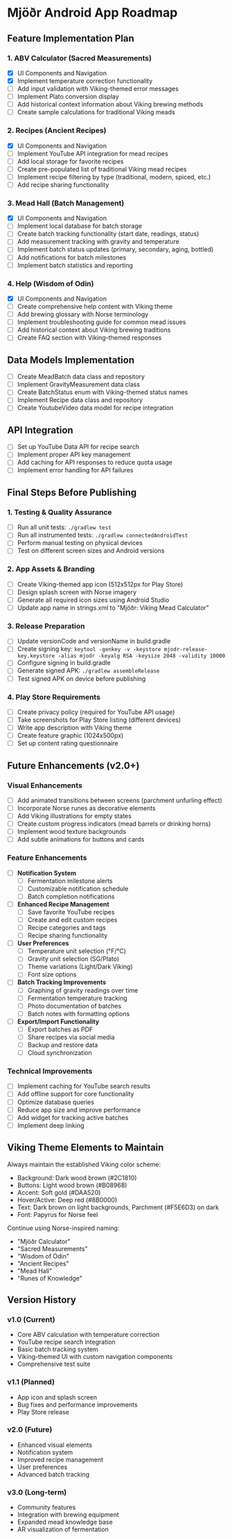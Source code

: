 # Mjöðr Android App Roadmap

## Feature Implementation Plan

### 1. ABV Calculator (Sacred Measurements)
- [x] UI Components and Navigation
- [x] Implement temperature correction functionality
- [ ] Add input validation with Viking-themed error messages
- [ ] Implement Plato conversion display
- [ ] Add historical context information about Viking brewing methods
- [ ] Create sample calculations for traditional Viking meads

### 2. Recipes (Ancient Recipes)
- [x] UI Components and Navigation
- [ ] Implement YouTube API integration for mead recipes
- [ ] Add local storage for favorite recipes
- [ ] Create pre-populated list of traditional Viking mead recipes
- [ ] Implement recipe filtering by type (traditional, modern, spiced, etc.)
- [ ] Add recipe sharing functionality

### 3. Mead Hall (Batch Management)
- [x] UI Components and Navigation
- [ ] Implement local database for batch storage
- [ ] Create batch tracking functionality (start date, readings, status)
- [ ] Add measurement tracking with gravity and temperature
- [ ] Implement batch status updates (primary, secondary, aging, bottled)
- [ ] Add notifications for batch milestones
- [ ] Implement batch statistics and reporting

### 4. Help (Wisdom of Odin)
- [x] UI Components and Navigation
- [ ] Create comprehensive help content with Viking theme
- [ ] Add brewing glossary with Norse terminology
- [ ] Implement troubleshooting guide for common mead issues
- [ ] Add historical context about Viking brewing traditions
- [ ] Create FAQ section with Viking-themed responses

## Data Models Implementation
- [ ] Create MeadBatch data class and repository
- [ ] Implement GravityMeasurement data class
- [ ] Create BatchStatus enum with Viking-themed status names
- [ ] Implement Recipe data class and repository
- [ ] Create YoutubeVideo data model for recipe integration

## API Integration
- [ ] Set up YouTube Data API for recipe search
- [ ] Implement proper API key management
- [ ] Add caching for API responses to reduce quota usage
- [ ] Implement error handling for API failures

## Final Steps Before Publishing

### 1. Testing & Quality Assurance
- [  ] Run all unit tests: `./gradlew test`
- [  ] Run all instrumented tests: `./gradlew connectedAndroidTest`
- [  ] Perform manual testing on physical devices
- [  ] Test on different screen sizes and Android versions

### 2. App Assets & Branding
- [  ] Create Viking-themed app icon (512x512px for Play Store)
- [  ] Design splash screen with Norse imagery
- [  ] Generate all required icon sizes using Android Studio
- [  ] Update app name in strings.xml to "Mjöðr: Viking Mead Calculator"

### 3. Release Preparation
- [  ] Update versionCode and versionName in build.gradle
- [  ] Create signing key: `keytool -genkey -v -keystore mjodr-release-key.keystore -alias mjodr -keyalg RSA -keysize 2048 -validity 10000`
- [  ] Configure signing in build.gradle
- [  ] Generate signed APK: `./gradlew assembleRelease`
- [  ] Test signed APK on device before publishing

### 4. Play Store Requirements
- [  ] Create privacy policy (required for YouTube API usage)
- [  ] Take screenshots for Play Store listing (different devices)
- [  ] Write app description with Viking theme
- [  ] Create feature graphic (1024x500px)
- [  ] Set up content rating questionnaire

## Future Enhancements (v2.0+)

### Visual Enhancements
- [  ] Add animated transitions between screens (parchment unfurling effect)
- [  ] Incorporate Norse runes as decorative elements
- [  ] Add Viking illustrations for empty states
- [  ] Create custom progress indicators (mead barrels or drinking horns)
- [  ] Implement wood texture backgrounds
- [  ] Add subtle animations for buttons and cards

### Feature Enhancements
- [  ] **Notification System**
  - [  ] Fermentation milestone alerts
  - [  ] Customizable notification schedule
  - [  ] Batch completion notifications

- [  ] **Enhanced Recipe Management**
  - [  ] Save favorite YouTube recipes
  - [  ] Create and edit custom recipes
  - [  ] Recipe categories and tags
  - [  ] Recipe sharing functionality

- [  ] **User Preferences**
  - [  ] Temperature unit selection (°F/°C)
  - [  ] Gravity unit selection (SG/Plato)
  - [  ] Theme variations (Light/Dark Viking)
  - [  ] Font size options

- [  ] **Batch Tracking Improvements**
  - [  ] Graphing of gravity readings over time
  - [  ] Fermentation temperature tracking
  - [  ] Photo documentation of batches
  - [  ] Batch notes with formatting options

- [  ] **Export/Import Functionality**
  - [  ] Export batches as PDF
  - [  ] Share recipes via social media
  - [  ] Backup and restore data
  - [  ] Cloud synchronization

### Technical Improvements
- [  ] Implement caching for YouTube search results
- [  ] Add offline support for core functionality
- [  ] Optimize database queries
- [  ] Reduce app size and improve performance
- [  ] Add widget for tracking active batches
- [  ] Implement deep linking

## Viking Theme Elements to Maintain

Always maintain the established Viking color scheme:
- Background: Dark wood brown (#2C1810)
- Buttons: Light wood brown (#B08968)
- Accent: Soft gold (#DAA520)
- Hover/Active: Deep red (#8B0000)
- Text: Dark brown on light backgrounds, Parchment (#F5E6D3) on dark
- Font: Papyrus for Norse feel

Continue using Norse-inspired naming:
- "Mjöðr Calculator"
- "Sacred Measurements"
- "Wisdom of Odin"
- "Ancient Recipes"
- "Mead Hall"
- "Runes of Knowledge"

## Version History

### v1.0 (Current)
- Core ABV calculation with temperature correction
- YouTube recipe search integration
- Basic batch tracking system
- Viking-themed UI with custom navigation components
- Comprehensive test suite

### v1.1 (Planned)
- App icon and splash screen
- Bug fixes and performance improvements
- Play Store release

### v2.0 (Future)
- Enhanced visual elements
- Notification system
- Improved recipe management
- User preferences
- Advanced batch tracking

### v3.0 (Long-term)
- Community features
- Integration with brewing equipment
- Expanded mead knowledge base
- AR visualization of fermentation
